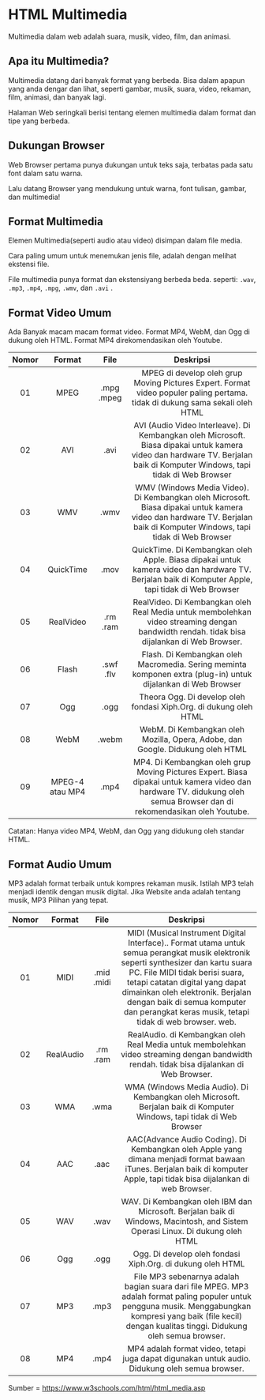 # HTML Multimedia

Multimedia dalam web adalah suara, musik, video, film, dan animasi.

## Apa itu Multimedia?

Multimedia datang dari banyak format yang berbeda. Bisa dalam apapun yang anda dengar dan lihat, seperti gambar, musik, suara, video, rekaman, film, animasi, dan banyak lagi.

Halaman Web seringkali berisi tentang elemen multimedia dalam format dan tipe yang berbeda.

## Dukungan Browser

Web Browser pertama punya dukungan untuk teks saja, terbatas pada satu font dalam satu warna.

Lalu datang Browser yang mendukung untuk warna, font tulisan, gambar, dan multimedia!

## Format Multimedia

Elemen Multimedia(seperti audio atau video) disimpan dalam file media.

Cara paling umum untuk menemukan jenis file, adalah dengan melihat ekstensi file.

File multimedia punya format dan ekstensiyang berbeda beda. seperti: `.wav`, `.mp3`, `.mp4`, `.mpg`, `.wmv`, dan `.avi` .

## Format Video Umum

Ada Banyak macam macam format video.
Format MP4, WebM, dan Ogg di dukung oleh HTML.
Format MP4 direkomendasikan oleh Youtube.

| Nomor |     Format      |    File    |                                                                                Deskripsi                                                                                |
| :---: | :-------------: | :--------: | :---------------------------------------------------------------------------------------------------------------------------------------------------------------------: |
|  01   |      MPEG       | .mpg .mpeg |                      MPEG di develop oleh grup Moving Pictures Expert. Format video populer paling pertama. tidak di dukung sama sekali oleh HTML                       |
|  02   |       AVI       |    .avi    | AVI (Audio Video Interleave). Di Kembangkan oleh Microsoft. Biasa dipakai untuk kamera video dan hardware TV. Berjalan baik di Komputer Windows, tapi tidak di Web Browser |
|  03   |       WMV       |    .wmv    |  WMV (Windows Media Video). Di Kembangkan oleh Microsoft. Biasa dipakai untuk kamera video dan hardware TV. Berjalan baik di Komputer Windows, tapi tidak di Web Browser   |
|  04   |    QuickTime    |    .mov    |             QuickTime. Di Kembangkan oleh Apple. Biasa dipakai untuk kamera video dan hardware TV. Berjalan baik di Komputer Apple, tapi tidak di Web Browser              |
|  05   |    RealVideo    |  .rm .ram  |                 RealVideo. Di Kembangkan oleh Real Media untuk membolehkan video streaming dengan bandwidth rendah. tidak bisa dijalankan di Web Browser.                  |
|  06   |      Flash      | .swf .flv  |                               Flash. Di Kembangkan oleh Macromedia. Sering meminta komponen extra (plug-in) untuk dijalankan di Web Browser                                |
|  07   |       Ogg       |    .ogg    |                                                    Theora Ogg. Di develop oleh fondasi Xiph.Org. di dukung oleh HTML                                                    |
|  08   |      WebM       |   .webm    |                                               WebM. Di Kembangkan oleh Mozilla, Opera, Adobe, dan Google. Didukung oleh HTML                                               |
|  09   | MPEG-4 atau MP4 |    .mp4    |   MP4. Di Kembangkan oleh grup Moving Pictures Expert. Biasa dipakai untuk kamera video dan hardware TV. didukung oleh semua Browser dan di rekomendasikan oleh Youtube.   |

Catatan: Hanya video MP4, WebM, dan Ogg yang didukung oleh standar HTML.

## Format Audio Umum

MP3 adalah format terbaik untuk kompres rekaman musik. Istilah MP3 telah menjadi identik dengan musik digital.
Jika Website anda adalah tentang musik, MP3 Pilihan yang tepat.

| Nomor |  Format   |    File    |                                                                                                                                                                Deskripsi                                                                                                                                                                 |
| :---: | :-------: | :--------: | :--------------------------------------------------------------------------------------------------------------------------------------------------------------------------------------------------------------------------------------------------------------------------------------------------------------------------------------: |
|  01   |   MIDI    | .mid .midi | MIDI (Musical Instrument Digital Interface).. Format utama untuk semua perangkat musik elektronik seperti synthesizer dan kartu suara PC. File MIDI tidak berisi suara, tetapi catatan digital yang dapat dimainkan oleh elektronik. Berjalan dengan baik di semua komputer dan perangkat keras musik, tetapi tidak di web browser. web. |
|  02   | RealAudio |  .rm .ram  |                                                                                                  RealAudio. di Kembangkan oleh Real Media untuk membolehkan video streaming dengan bandwidth rendah. tidak bisa dijalankan di Web Browser.                                                                                                  |
|  03   |    WMA    |    .wma    |                                                                                                            WMA (Windows Media Audio). Di Kembangkan oleh Microsoft. Berjalan baik di Komputer Windows, tapi tidak di Web Browser                                                                                                            |
|  04   |    AAC    |    .aac    |                                                                                  AAC(Advance Audio Coding). Di Kembangkan oleh Apple yang dimana menjadi format bawaan iTunes. Berjalan baik di komputer Apple, tapi tidak bisa dijalankan di web Browser.                                                                                  |
|  05   |    WAV    |    .wav    |                                                                                                        WAV. Di Kembangkan oleh IBM dan Microsoft. Berjalan baik di Windows, Macintosh, and Sistem Operasi Linux. Di dukung oleh HTML                                                                                                        |
|  06   |    Ogg    |    .ogg    |                                                                                                                                        Ogg. Di develop oleh fondasi Xiph.Org. di dukung oleh HTML                                                                                                                                        |
|  07   |    MP3    |    .mp3    |                                                            File MP3 sebenarnya adalah bagian suara dari file MPEG. MP3 adalah format paling populer untuk pengguna musik. Menggabungkan kompresi yang baik (file kecil) dengan kualitas tinggi. Didukung oleh semua browser.                                                             |
|  08   |    MP4    |    .mp4    |                                                                                                                      MP4 adalah format video, tetapi juga dapat digunakan untuk audio. Didukung oleh semua browser.                                                                                                                      |

Sumber = https://www.w3schools.com/html/html_media.asp
